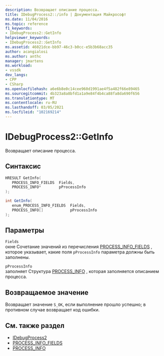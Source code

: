 ```yaml
---
description: Возвращает описание процесса.
title: IDebugProcess2::/info | Документация Майкрософт
ms.date: 11/04/2016
ms.topic: reference
f1_keywords:
- IDebugProcess2::GetInfo
helpviewer_keywords:
- IDebugProcess2::GetInfo
ms.assetid: 46021dce-bb97-46c3-b0cc-e5b3b68acc35
author: acangialosi
ms.author: anthc
manager: jmartens
ms.workload:
- vssdk
dev_langs:
- CPP
- CSharp
ms.openlocfilehash: a6e6b8e0c14cee960d1991ae4f5a482f66e89465
ms.sourcegitcommit: 4b323a8a8bfd1a1a9e84f4b4ca88fa8da690f656
ms.translationtype: MT
ms.contentlocale: ru-RU
ms.lasthandoff: 03/05/2021
ms.locfileid: "102169214"
---
```

# <a name="idebugprocess2getinfo"></a>IDebugProcess2::GetInfo
Возвращает описание процесса.

## <a name="syntax"></a>Синтаксис

```cpp
HRESULT GetInfo(
   PROCESS_INFO_FIELDS  Fields,
   PROCESS_INFO*        pProcessInfo
);
```

```csharp
int GetInfo(
   enum_PROCESS_INFO_FIELDS  Fields,
   PROCESS_INFO[]            pProcessInfo
);
```

## <a name="parameters"></a>Параметры
`Fields`\
окне Сочетание значений из перечисления [PROCESS_INFO_FIELDS](../../../extensibility/debugger/reference/process-info-fields.md) , которое указывает, какие поля `pProcessInfo` параметра должны быть заполнены.

`pProcessInfo`\
заполняет Структура [PROCESS_INFO](../../../extensibility/debugger/reference/process-info.md) , которая заполняется описанием процесса.

## <a name="return-value"></a>Возвращаемое значение
 Возвращает значение `S_OK`, если выполнение прошло успешно; в противном случае возвращает код ошибки.

## <a name="see-also"></a>См. также раздел
- [IDebugProcess2](../../../extensibility/debugger/reference/idebugprocess2.md)
- [PROCESS_INFO_FIELDS](../../../extensibility/debugger/reference/process-info-fields.md)
- [PROCESS_INFO](../../../extensibility/debugger/reference/process-info.md)
